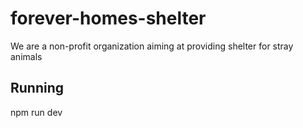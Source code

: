 # forever-homes-shelter

We are a non-profit organization aiming at providing shelter for stray animals

## Running
npm run dev
